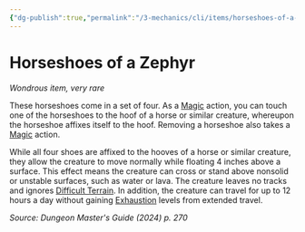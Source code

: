 ```yaml
---
{"dg-publish":true,"permalink":"/3-mechanics/cli/items/horseshoes-of-a-zephyr-xdmg/","tags":["ttrpg-cli/compendium/src/5e/xdmg","ttrpg-cli/item/rarity/very-rare"],"noteIcon":""}
---
```


# Horseshoes of a Zephyr
*Wondrous item, very rare*  



These horseshoes come in a set of four. As a [Magic](3-Mechanics/CLI/rules/actions.md#Magic) action, you can touch one of the horseshoes to the hoof of a horse or similar creature, whereupon the horseshoe affixes itself to the hoof. Removing a horseshoe also takes a [Magic](3-Mechanics/CLI/rules/actions.md#Magic) action.

While all four shoes are affixed to the hooves of a horse or similar creature, they allow the creature to move normally while floating 4 inches above a surface. This effect means the creature can cross or stand above nonsolid or unstable surfaces, such as water or lava. The creature leaves no tracks and ignores [Difficult Terrain](3-Mechanics/CLI/rules/variant-rules/difficult-terrain-xphb.md). In addition, the creature can travel for up to 12 hours a day without gaining [Exhaustion](3-Mechanics/CLI/rules/conditions.md#Exhaustion) levels from extended travel.

*Source: Dungeon Master's Guide (2024) p. 270*